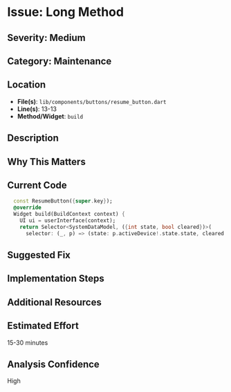 # Issue: Long Method

## Severity: Medium

## Category: Maintenance

## Location
- **File(s)**: `lib/components/buttons/resume_button.dart`
- **Line(s)**: 13-13
- **Method/Widget**: `build`

## Description


## Why This Matters


## Current Code
```dart
  const ResumeButton({super.key});
  @override
  Widget build(BuildContext context) {
    UI ui = userInterface(context);
    return Selector<SystemDataModel, ({int state, bool cleared})>(
      selector: (_, p) => (state: p.activeDevice!.state.state, cleared: p.activeDevice!.state.alarmsCleared),
```

## Suggested Fix


## Implementation Steps


## Additional Resources


## Estimated Effort
15-30 minutes

## Analysis Confidence
High
